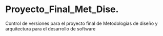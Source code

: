# Proyecto_Final_Met_Dise.
Control de versiones para el proyecto final de Metodologías de diseño y arquitectura para el desarrollo de software
